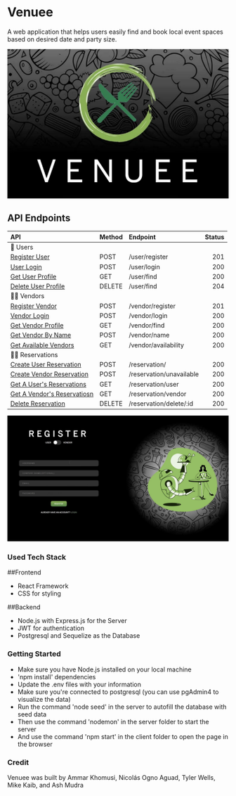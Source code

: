 # Venuee

A web application that helps users easily find and book local event spaces based on desired date and party size.

![venuee main](readmeImgs/main.png)

## API Endpoints

| API                                                  | Method  | Endpoint                           |  Status |
| :--------------------------------------------------- | :------ | :--------------------------------- | ------: |
| 📝 Users                                             |
| [Register User](#registerUser)                       | POST    | /user/register                     |     201 |
| [User Login](#userLogin)                             | POST    | /user/login                        |     200 |
| [Get User Profile](#getUser)                          | GET     | /user/find                          |     200 |
| [Delete User Profile](#deleteUser)                    | DELETE  | /user/find                          |     204 |
| 🧑‍🏫 Vendors                                           |
| [Register Vendor](#registerVendor)                   | POST    | /vendor/register                   |     201 |
| [Vendor Login](#vendorLogin)                         | POST    | /vendor/login                      |     200 |
| [Get Vendor Profile](#getVendorProfile)                | GET     | /vendor/find                        |     200 |
| [Get Vendor By Name](#getVendorByName)               | POST    | /vendor/name                       |     200 |
| [Get Available Vendors](#getAvailableVendors)        | GET     | /vendor/availability               |     200 |
| 🙋‍♀️ Reservations                                      |
| [Create User Reservation](#createUserReservation)    | POST    | /reservation/                      |     200 |
| [Create Vendor Reservation](#createVendorReservation)| POST    | /reservation/unavailable           |     200 |
| [Get A User's Reservations](#getUserReservations)    | GET     | /reservation/user                  |     200 |
| [Get A Vendor's Reservatiosn](#getVendorReservations)| GET     | /reservation/vendor                |     200 |
| [Delete Reservation](#deleteReservationById)         | DELETE  | /reservation/delete/:id            |     200 |

![register](readmeImgs/register.png)
  
### Used Tech Stack
  
##Frontend
- React Framework
- CSS for styling

##Backend
- Node.js with Express.js for the Server
- JWT for authentication
- Postgresql and Sequelize as the Database

### Getting Started
- Make sure you have Node.js installed on your local machine
- 'npm install' dependencies
- Update the .env files with your information
- Make sure you're connected to postgresql
  (you can use pgAdmin4 to visualize the data)
- Run the command 'node seed' in the server to autofill the database with seed data
- Then use the command 'nodemon' in the server folder to start the server
- And use the command 'npm start' in the client folder to open the page in the browser

### Credit
Venuee was built by Ammar Khomusi, Nicolás Ogno Aguad, Tyler Wells, Mike Kaib, and Ash Mudra
